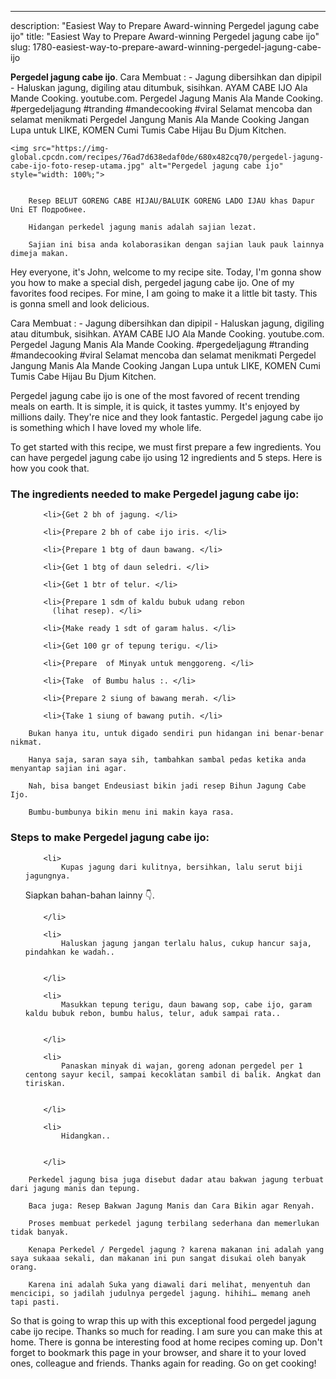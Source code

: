 ---
description: "Easiest Way to Prepare Award-winning Pergedel jagung cabe ijo"
title: "Easiest Way to Prepare Award-winning Pergedel jagung cabe ijo"
slug: 1780-easiest-way-to-prepare-award-winning-pergedel-jagung-cabe-ijo

<p>
	<strong>Pergedel jagung cabe ijo</strong>. 
	Cara Membuat : - Jagung dibersihkan dan dipipil - Haluskan jagung, digiling atau ditumbuk, sisihkan. AYAM CABE IJO Ala Mande Cooking. youtube.com. Pergedel Jagung Manis Ala Mande Cooking. #pergedeljagung #tranding #mandecooking #viral Selamat mencoba dan selamat menikmati Pergedel Jangung Manis Ala Mande Cooking Jangan Lupa untuk LIKE, KOMEN Cumi Tumis Cabe Hijau Bu Djum Kitchen.
</p>
<p>
	
	<img src="https://img-global.cpcdn.com/recipes/76ad7d638edaf0de/680x482cq70/pergedel-jagung-cabe-ijo-foto-resep-utama.jpg" alt="Pergedel jagung cabe ijo" style="width: 100%;">
	
	
		Resep BELUT GORENG CABE HIJAU/BALUIK GORENG LADO IJAU khas Dapur Uni ET Подробнее.
	
		Hidangan perkedel jagung manis adalah sajian lezat.
	
		Sajian ini bisa anda kolaborasikan dengan sajian lauk pauk lainnya dimeja makan.
	
</p>
<p>
	Hey everyone, it's John, welcome to my recipe site. Today, I'm gonna show you how to make a special dish, pergedel jagung cabe ijo. One of my favorites food recipes. For mine, I am going to make it a little bit tasty. This is gonna smell and look delicious.
</p>
	
<p>
	Cara Membuat : - Jagung dibersihkan dan dipipil - Haluskan jagung, digiling atau ditumbuk, sisihkan. AYAM CABE IJO Ala Mande Cooking. youtube.com. Pergedel Jagung Manis Ala Mande Cooking. #pergedeljagung #tranding #mandecooking #viral Selamat mencoba dan selamat menikmati Pergedel Jangung Manis Ala Mande Cooking Jangan Lupa untuk LIKE, KOMEN Cumi Tumis Cabe Hijau Bu Djum Kitchen.
</p>
<p>
	Pergedel jagung cabe ijo is one of the most favored of recent trending meals on earth. It is simple, it is quick, it tastes yummy. It's enjoyed by millions daily. They're nice and they look fantastic. Pergedel jagung cabe ijo is something which I have loved my whole life.
</p>

<p>
To get started with this recipe, we must first prepare a few ingredients. You can have pergedel jagung cabe ijo using 12 ingredients and 5 steps. Here is how you cook that.
</p>

<h3>The ingredients needed to make Pergedel jagung cabe ijo:</h3>

<ol>
	
		<li>{Get 2 bh of jagung. </li>
	
		<li>{Prepare 2 bh of cabe ijo iris. </li>
	
		<li>{Prepare 1 btg of daun bawang. </li>
	
		<li>{Get 1 btg of daun seledri. </li>
	
		<li>{Get 1 btr of telur. </li>
	
		<li>{Prepare 1 sdm of kaldu bubuk udang rebon
          (lihat resep). </li>
	
		<li>{Make ready 1 sdt of garam halus. </li>
	
		<li>{Get 100 gr of tepung terigu. </li>
	
		<li>{Prepare  of Minyak untuk menggoreng. </li>
	
		<li>{Take  of Bumbu halus :. </li>
	
		<li>{Prepare 2 siung of bawang merah. </li>
	
		<li>{Take 1 siung of bawang putih. </li>
	
</ol>
<p>
	
		Bukan hanya itu, untuk digado sendiri pun hidangan ini benar-benar nikmat.
	
		Hanya saja, saran saya sih, tambahkan sambal pedas ketika anda menyantap sajian ini agar.
	
		Nah, bisa banget Endeusiast bikin jadi resep Bihun Jagung Cabe Ijo.
	
		Bumbu-bumbunya bikin menu ini makin kaya rasa.
	
</p>

<h3>Steps to make Pergedel jagung cabe ijo:</h3>

<ol>
	
		<li>
			Kupas jagung dari kulitnya, bersihkan, lalu serut biji jagungnya. 
Siapkan bahan-bahan lainny 👇.
			
			
		</li>
	
		<li>
			Haluskan jagung jangan terlalu halus, cukup hancur saja, pindahkan ke wadah..
			
			
		</li>
	
		<li>
			Masukkan tepung terigu, daun bawang sop, cabe ijo, garam kaldu bubuk rebon, bumbu halus, telur, aduk sampai rata..
			
			
		</li>
	
		<li>
			Panaskan minyak di wajan, goreng adonan pergedel per 1 centong sayur kecil, sampai kecoklatan sambil di balik. Angkat dan tiriskan.
			
			
		</li>
	
		<li>
			Hidangkan..
			
			
		</li>
	
</ol>

<p>
	
		Perkedel jagung bisa juga disebut dadar atau bakwan jagung terbuat dari jagung manis dan tepung.
	
		Baca juga: Resep Bakwan Jagung Manis dan Cara Bikin agar Renyah.
	
		Proses membuat perkedel jagung terbilang sederhana dan memerlukan tidak banyak.
	
		Kenapa Perkedel / Pergedel jagung ? karena makanan ini adalah yang saya sukaaa sekali, dan makanan ini pun sangat disukai oleh banyak orang.
	
		Karena ini adalah Suka yang diawali dari melihat, menyentuh dan mencicipi, so jadilah judulnya pergedel jagung. hihihi… memang aneh tapi pasti.
	
</p>

<p>
	So that is going to wrap this up with this exceptional food pergedel jagung cabe ijo recipe. Thanks so much for reading. I am sure you can make this at home. There is gonna be interesting food at home recipes coming up. Don't forget to bookmark this page in your browser, and share it to your loved ones, colleague and friends. Thanks again for reading. Go on get cooking!
</p>
